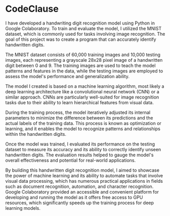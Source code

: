 # CodeClause

I have developed a handwriting digit recognition model using Python in Google Colaboratory. To train and evaluate the model, I utilized the MNIST dataset, which is commonly used for tasks involving image recognition. The goal of this project was to create a program that can accurately identify handwritten digits.

The MNIST dataset consists of 60,000 training images and 10,000 testing images, each representing a grayscale 28x28 pixel image of a handwritten digit between 0 and 9. The training images are used to teach the model patterns and features in the data, while the testing images are employed to assess the model's performance and generalization ability.

The model I created is based on a machine learning algorithm, most likely a deep learning architecture like a convolutional neural network (CNN) or a similar approach. CNNs are particularly well-suited for image recognition tasks due to their ability to learn hierarchical features from visual data.

During the training process, the model iteratively adjusted its internal parameters to minimize the difference between its predictions and the actual labels of the training data. This process is known as optimization or learning, and it enables the model to recognize patterns and relationships within the handwritten digits.

Once the model was trained, I evaluated its performance on the testing dataset to measure its accuracy and its ability to correctly identify unseen handwritten digits. The evaluation results helped to gauge the model's overall effectiveness and potential for real-world applications.

By building this handwritten digit recognition model, I aimed to showcase the power of machine learning and its ability to automate tasks that involve visual data processing, which has numerous practical applications in fields such as document recognition, automation, and character recognition. Google Colaboratory provided an accessible and convenient platform for developing and running the model as it offers free access to GPU resources, which significantly speeds up the training process for deep learning models.
